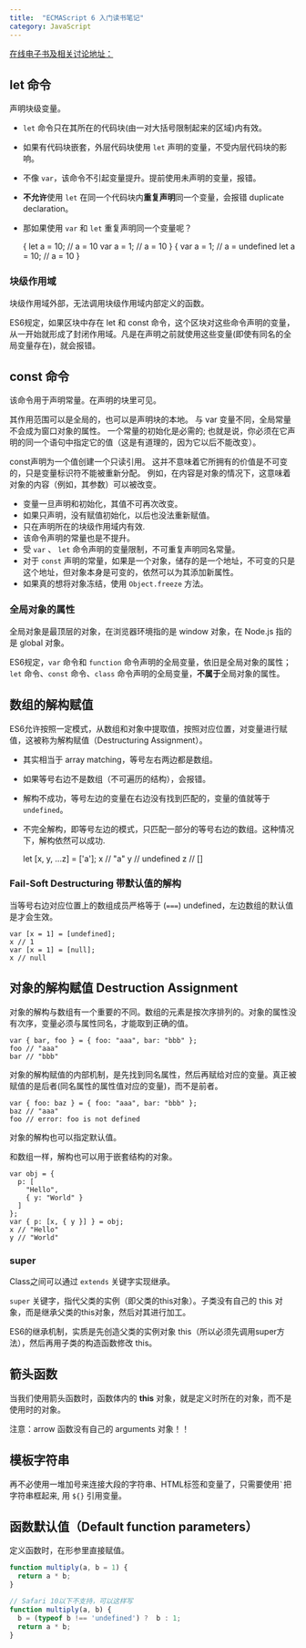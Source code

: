 ```yaml
---
title:  "ECMAScript 6 入门读书笔记"
category: JavaScript
---
```

[在线电子书及相关讨论地址：](http://es6.ruanyifeng.com/#docs/let)

## let 命令

声明块级变量。

+ `let` 命令只在其所在的代码块(由一对大括号限制起来的区域)内有效。
+ 如果有代码块嵌套，外层代码块使用 `let` 声明的变量，不受内层代码块的影响。
+ 不像 `var`，该命令不引起变量提升。提前使用未声明的变量，报错。
+ **不允许**使用 `let` 在同一个代码块内**重复声明**同一个变量，会报错 duplicate declaration。
+ 那如果使用 `var` 和 `let` 重复声明同一个变量呢？

    {
      let a = 10;    // a = 10
      var a = 1;     // a = 10
    }
    {
      var a = 1;     // a = undefined
      let a = 10;    // a = 10
    }

<!--more-->

### 块级作用域

块级作用域外部，无法调用块级作用域内部定义的函数。

ES6规定，如果区块中存在 let 和 const 命令，这个区块对这些命令声明的变量，从一开始就形成了封闭作用域。凡是在声明之前就使用这些变量(即使有同名的全局变量存在)，就会报错。

## const 命令

该命令用于声明常量。在声明的块里可见。

其作用范围可以是全局的，也可以是声明块的本地。 与 var 变量不同，全局常量不会成为窗口对象的属性。 一个常量的初始化是必需的; 也就是说，你必须在它声明的同一个语句中指定它的值（这是有道理的，因为它以后不能改变）。

const声明为一个值创建一个只读引用。 这并不意味着它所拥有的价值是不可变的，只是变量标识符不能被重新分配。 例如，在内容是对象的情况下，这意味着对象的内容（例如，其参数）可以被改变。

+ 变量一旦声明和初始化，其值不可再次改变。
+ 如果只声明，没有赋值初始化，以后也没法重新赋值。
+ 只在声明所在的块级作用域内有效.
+ 该命令声明的常量也是不提升。
+ 受 `var` 、 `let` 命令声明的变量限制，不可重复声明同名常量。
+ 对于 `const` 声明的常量，如果是一个对象，储存的是一个地址，不可变的只是这个地址，但对象本身是可变的，依然可以为其添加新属性。
+ 如果真的想将对象冻结，使用 `Object.freeze` 方法。

### 全局对象的属性

全局对象是最顶层的对象，在浏览器环境指的是 window 对象，在 Node.js 指的是 global 对象。

ES6规定，`var` 命令和 `function` 命令声明的全局变量，依旧是全局对象的属性；`let` 命令、`const` 命令、`class` 命令声明的全局变量，**不属于**全局对象的属性。

## 数组的解构赋值

ES6允许按照一定模式，从数组和对象中提取值，按照对应位置，对变量进行赋值，这被称为解构赋值（Destructuring Assignment）。

+ 其实相当于 array matching，等号左右两边都是数组。
+ 如果等号右边不是数组（不可遍历的结构），会报错。
+ 解构不成功，等号左边的变量在右边没有找到匹配的，变量的值就等于 `undefined`。
+ 不完全解构，即等号左边的模式，只匹配一部分的等号右边的数组。这种情况下，解构依然可以成功.

    let [x, y, ...z] = ['a'];
    x // "a"
    y // undefined
    z // []

###  Fail-Soft Destructuring 带默认值的解构

当等号右边对应位置上的数组成员严格等于 (`===`) undefined，左边数组的默认值是才会生效。

    var [x = 1] = [undefined];
    x // 1
    var [x = 1] = [null];
    x // null

## 对象的解构赋值 Destruction Assignment

对象的解构与数组有一个重要的不同。数组的元素是按次序排列的。对象的属性没有次序，变量必须与属性同名，才能取到正确的值。

    var { bar, foo } = { foo: "aaa", bar: "bbb" };
    foo // "aaa"
    bar // "bbb"

对象的解构赋值的内部机制，是先找到同名属性，然后再赋给对应的变量。<span class="t-blue">真正被赋值的是后者(同名属性的属性值对应的变量)，而不是前者</span>。

    var { foo: baz } = { foo: "aaa", bar: "bbb" };
    baz // "aaa"
    foo // error: foo is not defined

对象的解构也可以指定默认值。

和数组一样，解构也可以用于嵌套结构的对象。

    var obj = {
      p: [
        "Hello",
        { y: "World" }
      ]
    };
    var { p: [x, { y }] } = obj;
    x // "Hello"
    y // "World"


### super

Class之间可以通过 `extends` 关键字实现继承。

`super` 关键字，指代父类的实例（即父类的this对象）。子类没有自己的 this 对象，而是继承父类的this对象，然后对其进行加工。

ES6的继承机制，实质是先创造父类的实例对象 this（所以必须先调用super方法），然后再用子类的构造函数修改 this。

## 箭头函数

当我们使用箭头函数时，函数体内的 **this** 对象，就是定义时所在的对象，而不是使用时的对象。

注意：arrow 函数没有自己的 arguments 对象！！

## 模板字符串

再不必使用一堆加号来连接大段的字符串、HTML标签和变量了，只需要使用<code>\`</code>把字符串框起来, 用 `${}` 引用变量。

## 函数默认值（Default function parameters）

定义函数时，在形参里直接赋值。

```js
function multiply(a, b = 1) {
  return a * b;
}

// Safari 10以下不支持，可以这样写
function multiply(a, b) {
  b = (typeof b !== 'undefined') ?  b : 1;
  return a * b;
}
```